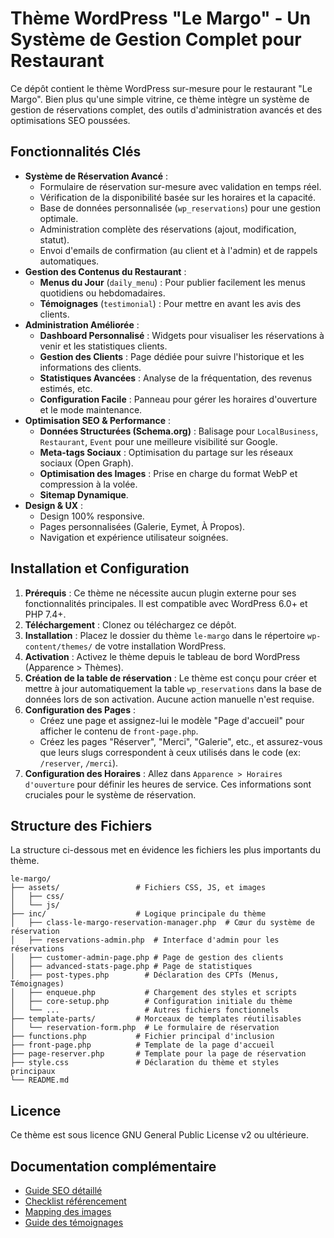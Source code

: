 # Thème WordPress "Le Margo" - Un Système de Gestion Complet pour Restaurant

Ce dépôt contient le thème WordPress sur-mesure pour le restaurant "Le Margo". Bien plus qu'une simple vitrine, ce thème intègre un système de gestion de réservations complet, des outils d'administration avancés et des optimisations SEO poussées.

## Fonctionnalités Clés

- **Système de Réservation Avancé** :
    - Formulaire de réservation sur-mesure avec validation en temps réel.
    - Vérification de la disponibilité basée sur les horaires et la capacité.
    - Base de données personnalisée (`wp_reservations`) pour une gestion optimale.
    - Administration complète des réservations (ajout, modification, statut).
    - Envoi d'emails de confirmation (au client et à l'admin) et de rappels automatiques.
- **Gestion des Contenus du Restaurant** :
    - **Menus du Jour** (`daily_menu`) : Pour publier facilement les menus quotidiens ou hebdomadaires.
    - **Témoignages** (`testimonial`) : Pour mettre en avant les avis des clients.
- **Administration Améliorée** :
    - **Dashboard Personnalisé** : Widgets pour visualiser les réservations à venir et les statistiques clients.
    - **Gestion des Clients** : Page dédiée pour suivre l'historique et les informations des clients.
    - **Statistiques Avancées** : Analyse de la fréquentation, des revenus estimés, etc.
    - **Configuration Facile** : Panneau pour gérer les horaires d'ouverture et le mode maintenance.
- **Optimisation SEO & Performance** :
    - **Données Structurées (Schema.org)** : Balisage pour `LocalBusiness`, `Restaurant`, `Event` pour une meilleure visibilité sur Google.
    - **Meta-tags Sociaux** : Optimisation du partage sur les réseaux sociaux (Open Graph).
    - **Optimisation des Images** : Prise en charge du format WebP et compression à la volée.
    - **Sitemap Dynamique**.
- **Design & UX** :
    - Design 100% responsive.
    - Pages personnalisées (Galerie, Eymet, À Propos).
    - Navigation et expérience utilisateur soignées.

## Installation et Configuration

1.  **Prérequis** : Ce thème ne nécessite aucun plugin externe pour ses fonctionnalités principales. Il est compatible avec WordPress 6.0+ et PHP 7.4+.
2.  **Téléchargement** : Clonez ou téléchargez ce dépôt.
3.  **Installation** : Placez le dossier du thème `le-margo` dans le répertoire `wp-content/themes/` de votre installation WordPress.
4.  **Activation** : Activez le thème depuis le tableau de bord WordPress (Apparence > Thèmes).
5.  **Création de la table de réservation** : Le thème est conçu pour créer et mettre à jour automatiquement la table `wp_reservations` dans la base de données lors de son activation. Aucune action manuelle n'est requise.
6.  **Configuration des Pages** :
    - Créez une page et assignez-lui le modèle "Page d'accueil" pour afficher le contenu de `front-page.php`.
    - Créez les pages "Réserver", "Merci", "Galerie", etc., et assurez-vous que leurs slugs correspondent à ceux utilisés dans le code (ex: `/reserver`, `/merci`).
7.  **Configuration des Horaires** : Allez dans `Apparence > Horaires d'ouverture` pour définir les heures de service. Ces informations sont cruciales pour le système de réservation.

## Structure des Fichiers

La structure ci-dessous met en évidence les fichiers les plus importants du thème.

```
le-margo/
├── assets/                 # Fichiers CSS, JS, et images
│   ├── css/
│   └── js/
├── inc/                    # Logique principale du thème
│   ├── class-le-margo-reservation-manager.php  # Cœur du système de réservation
│   ├── reservations-admin.php  # Interface d'admin pour les réservations
│   ├── customer-admin-page.php # Page de gestion des clients
│   ├── advanced-stats-page.php # Page de statistiques
│   ├── post-types.php        # Déclaration des CPTs (Menus, Témoignages)
│   ├── enqueue.php           # Chargement des styles et scripts
│   ├── core-setup.php        # Configuration initiale du thème
│   └── ...                   # Autres fichiers fonctionnels
├── template-parts/         # Morceaux de templates réutilisables
│   └── reservation-form.php  # Le formulaire de réservation
├── functions.php           # Fichier principal d'inclusion
├── front-page.php          # Template de la page d'accueil
├── page-reserver.php       # Template pour la page de réservation
├── style.css               # Déclaration du thème et styles principaux
└── README.md
```

## Licence

Ce thème est sous licence GNU General Public License v2 ou ultérieure. 

## Documentation complémentaire

- [Guide SEO détaillé](SEO-OPTIMIZATION-GUIDE.md)
- [Checklist référencement](GUIDE-REFERENCEMENT-SEO.md)
- [Mapping des images](IMAGES-MAPPING.md)
- [Guide des témoignages](README-TEMOIGNAGES.md)
